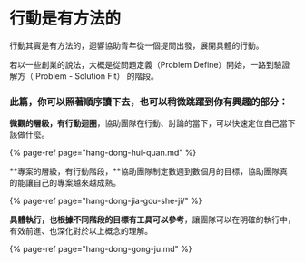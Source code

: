 # 行動是有方法的

行動其實是有方法的，迴響協助青年從一個提問出發，展開具體的行動。

若以一些創業的說法，大概是從問題定義（Problem Define）開始，一路到驗證解方（ Problem - Solution Fit） 的階段。

### 此篇，你可以照著順序讀下去，也可以稍微跳躍到你有興趣的部分：

**微觀的層級，有行動迴圈**，協助團隊在行動、討論的當下，可以快速定位自己當下該做什麼。

{% page-ref page="hang-dong-hui-quan.md" %}

**專案的層級，有行動階段，**協助團隊制定數週到數個月的目標，協助團隊真的能讓自己的專案越來越成熟。

{% page-ref page="hang-dong-jia-gou-she-ji/" %}

**具體執行，也根據不同階段的目標有工具可以參考**，讓團隊可以在明確的執行中，有效前進、也深化對於以上概念的理解。

{% page-ref page="hang-dong-gong-ju.md" %}



